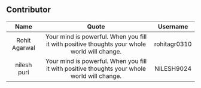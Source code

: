 ## Contributor

| Name | Quote | Username |
|:------:|:--------:|:---------:|
Rohit Agarwal | Your mind is powerful. When you fill it with positive thoughts your whole world will change. | rohitagr0310
nilesh puri  | Your mind is powerful. When you fill it with positive thoughts your whole world will change. | NILESH9024

